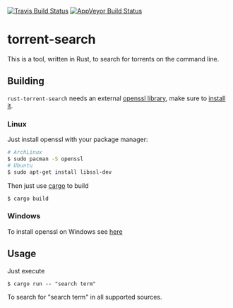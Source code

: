[![Travis Build Status](https://travis-ci.org/rnestler/rust-torrent-search.svg?branch=master)](https://travis-ci.org/rnestler/rust-torrent-search)
[![AppVeyor Build Status](https://ci.appveyor.com/api/projects/status/6xjt3r1l1hqbm116/branch/master?svg=true)](https://ci.appveyor.com/project/rnestler/rust-torrent-search)
# torrent-search

This is a tool, written in Rust, to search for torrents on the command line.

## Building

`rust-torrent-search` needs an external [openssl library](https://openssl.org),
make sure to [install it](https://github.com/sfackler/rust-openssl#building).

### Linux

Just install openssl with your package manager:

```Bash
# ArchLinux
$ sudo pacman -S openssl
# Ubuntu
$ sudo apt-get install libssl-dev
```

Then just use [cargo](http://doc.crates.io/) to build

```
$ cargo build
```

### Windows

To install openssl on Windows see [here](https://github.com/sfackler/rust-openssl#windows)

## Usage

Just execute

```
$ cargo run -- "search term"
```

To search for "search term" in all supported sources.
